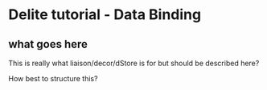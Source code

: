 # Delite tutorial - Data Binding


## what goes here
This is really what liaison/decor/dStore is for but should be described here?

How best to structure this?

